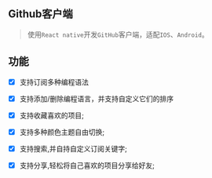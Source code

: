Github客户端
---

> 使用`React native`开发`GitHub`客户端，适配`IOS`、`Android`。

功能
---

- [x] 支持订阅多种编程语法
- [x] 支持添加/删除编程语言，并支持自定义它们的排序
- [x] 支持收藏喜欢的项目;
- [x] 支持多种颜色主题自由切换;
- [x] 支持搜索,并自持自定义订阅关键字;
- [x] 支持分享,轻松将自己喜欢的项目分享给好友;

